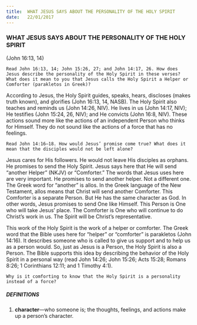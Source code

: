 ```yaml
---
title:  WHAT JESUS SAYS ABOUT THE PERSONALITY OF THE HOLY SPIRIT
date:   22/01/2017
---
```


### WHAT JESUS SAYS ABOUT THE PERSONALITY OF THE HOLY SPIRIT

(John 16:13, 14)

`Read John 16:13, 14; John 15:26, 27; and John 14:17, 26. How does Jesus describe the personality of the Holy Spirit in these verses? What does it mean to you that Jesus calls the Holy Spirit a Helper or Comforter (parakletos in Greek)?`

According to Jesus, the Holy Spirit guides, speaks, hears, discloses (makes truth known), and glorifies (John 16:13, 14, NASB). The Holy Spirit also teaches and reminds us (John 14:26, NIV). He lives in us (John 14:17, NIV); He testifies (John 15:24, 26, NIV); and He convicts (John 16:8, NIV). These actions sound more like the actions of an independent Person who thinks for Himself. They do not sound like the actions of a force that has no feelings.

`Read John 14:16–18. How would Jesus’ promise come true? What does it mean that the disciples would not be left alone?` 

Jesus cares for His followers. He would not leave His disciples as orphans. He promises to send the Holy Spirit. Jesus says here that He will send “another Helper” (NKJV) or “Comforter.” The words that Jesus uses here are very important. He promises to send another helper. Not a different one. The Greek word for “another” is allos. In the Greek language of the New Testament, allos means that Christ will send another Comforter. This Comforter is a separate Person. But He has the same character as God. In other words, Jesus promises to send One like Himself. This Person is One who will take Jesus’ place. The Comforter is One who will continue to do Christ’s work in us. The Spirit will be Christ’s representative.

This work of the Holy Spirit is the work of a helper or comforter. The Greek word that the Bible uses here for “helper” or “comforter” is parakletos (John 14:16). It describes someone who is called to give us support and to help us as a person would. So, just as Jesus is a Person, the Holy Spirit is also a Person. The Bible supports this idea by describing the behavior of the Holy Spirit in a personal way (read John 14:26; John 15:26; Acts 15:28; Romans 8:26; 1 Corinthians 12:11; and 1 Timothy 4:1). 

`Why is it comforting to know that the Holy Spirit is a personality instead of a force?`

##### DEFINITIONS

1. **character**—who someone is; the thoughts, feelings, and actions make up a person’s character.